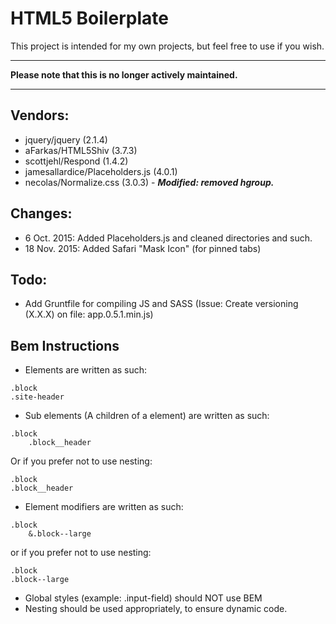 # HTML5 Boilerplate

This project is intended for my own projects, but feel free to use if you wish.

-----

**Please note that this is no longer actively maintained.**

-----

## Vendors:
* jquery/jquery (2.1.4)
* aFarkas/HTML5Shiv (3.7.3)
* scottjehl/Respond (1.4.2)
* jamesallardice/Placeholders.js (4.0.1)
* necolas/Normalize.css (3.0.3) - ___Modified: removed hgroup.___

## Changes:
* 6 Oct. 2015: Added Placeholders.js and cleaned directories and such.
* 18 Nov. 2015: Added Safari "Mask Icon" (for pinned tabs)

## Todo:
* Add Gruntfile for compiling JS and SASS (Issue: Create versioning (X.X.X) on file: app.0.5.1.min.js)

## Bem Instructions
* Elements are written as such: 
```
.block
.site-header
```

* Sub elements (A children of a element) are written as such:
```
.block
	.block__header
```
Or if you prefer not to use nesting:
```
.block
.block__header
```

* Element modifiers are written as such:
```
.block
	&.block--large
```

or if you prefer not to use nesting:
```
.block
.block--large
```
* Global styles (example: .input-field) should NOT use BEM
* Nesting should be used appropriately, to ensure dynamic code.
